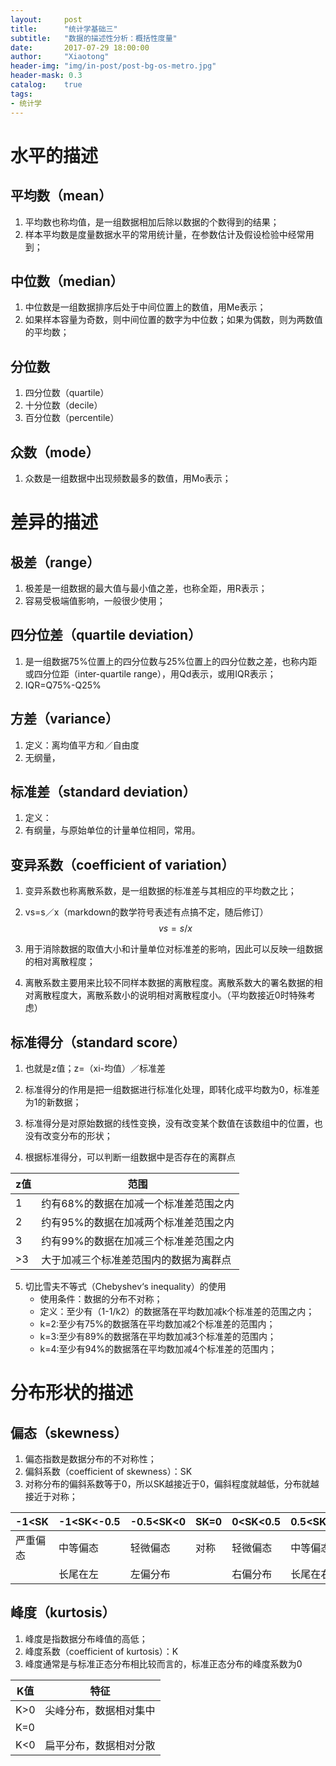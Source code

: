 ```yaml
---
layout:     post
title:      "统计学基础三"
subtitle:   "数据的描述性分析：概括性度量"
date:       2017-07-29 18:00:00
author:     "Xiaotong"
header-img: "img/in-post/post-bg-os-metro.jpg"
header-mask: 0.3
catalog:    true
tags:
- 统计学
---
```


# 水平的描述

## 平均数（mean）

1. 平均数也称均值，是一组数据相加后除以数据的个数得到的结果；
2. 样本平均数是度量数据水平的常用统计量，在参数估计及假设检验中经常用到；

## 中位数（median）

1. 中位数是一组数据排序后处于中间位置上的数值，用Me表示；
2. 如果样本容量为奇数，则中间位置的数字为中位数；如果为偶数，则为两数值的平均数；

## 分位数

1. 四分位数（quartile）
2. 十分位数（decile）
3. 百分位数（percentile）

## 众数（mode）

1. 众数是一组数据中出现频数最多的数值，用Mo表示；

# 差异的描述

## 极差（range）

1. 极差是一组数据的最大值与最小值之差，也称全距，用R表示；
2. 容易受极端值影响，一般很少使用；

## 四分位差（quartile deviation）

1. 是一组数据75%位置上的四分位数与25%位置上的四分位数之差，也称内距或四分位距（inter-quartile range），用Qd表示，或用IQR表示；
2. IQR=Q75%-Q25%

## 方差（variance）

1. 定义：离均值平方和／自由度
2. 无纲量，

## 标准差（standard deviation）

1. 定义：
2. 有纲量，与原始单位的计量单位相同，常用。

## 变异系数（coefficient of variation）

1. 变异系数也称离散系数，是一组数据的标准差与其相应的平均数之比；

2. vs=s／x（markdown的数学符号表述有点搞不定，随后修订）
   $$
   vs=s/x
   $$

3. 用于消除数据的取值大小和计量单位对标准差的影响，因此可以反映一组数据的相对离散程度；

4. 离散系数主要用来比较不同样本数据的离散程度。离散系数大的署名数据的相对离散程度大，离散系数小的说明相对离散程度小。（平均数接近0时特殊考虑）

## 标准得分（standard score）

1. 也就是z值；z=（xi-均值）／标准差

2. 标准得分的作用是把一组数据进行标准化处理，即转化成平均数为0，标准差为1的新数据；

3. 标准得分是对原始数据的线性变换，没有改变某个数值在该数组中的位置，也没有改变分布的形状；

4. 根据标准得分，可以判断一组数据中是否存在的离群点

| z值   | 范围                   |
| ---- | -------------------- |
| 1    | 约有68%的数据在加减一个标准差范围之内 |
| 2    | 约有95%的数据在加减两个标准差范围之内 |
| 3    | 约有99%的数据在加减三个标准差范围之内 |
| >3   | 大于加减三个标准差范围内的数据为离群点  |

5. 切比雪夫不等式（Chebyshev‘s inequality）的使用
   * 使用条件：数据的分布不对称；
   * 定义：至少有（1-1/k2）的数据落在平均数加减k个标准差的范围之内；
   * k=2:至少有75%的数据落在平均数加减2个标准差的范围内；
   * k=3:至少有89%的数据落在平均数加减3个标准差的范围内；
   * k=4:至少有94%的数据落在平均数加减4个标准差的范围内；

# 分布形状的描述

## 偏态（skewness）

1. 偏态指数是数据分布的不对称性；
2. 偏斜系数（coefficient of skewness）：SK
3. 对称分布的偏斜系数等于0，所以SK越接近于0，偏斜程度就越低，分布就越接近于对称；

| -1<SK | -1<SK<-0.5 | -0.5<SK<0 | SK=0 | 0<SK<0.5 | 0.5<SK<1 | 1<SK |
| ----- | ---------- | --------- | ---- | -------- | -------- | ---- |
| 严重偏态  | 中等偏态       | 轻微偏态      | 对称   | 轻微偏态     | 中等偏态     | 严重偏态 |
|       | 长尾在左       | 左偏分布      |      | 右偏分布     | 长尾在右     |      |

## 峰度（kurtosis）

1. 峰度是指数据分布峰值的高低；
2. 峰度系数（coefficient of kurtosis）：K
3. 峰度通常是与标准正态分布相比较而言的，标准正态分布的峰度系数为0

| K值   | 特征          |
| ---- | ----------- |
| K>0  | 尖峰分布，数据相对集中 |
| K=0  |             |
| K<0  | 扁平分布，数据相对分散 |
